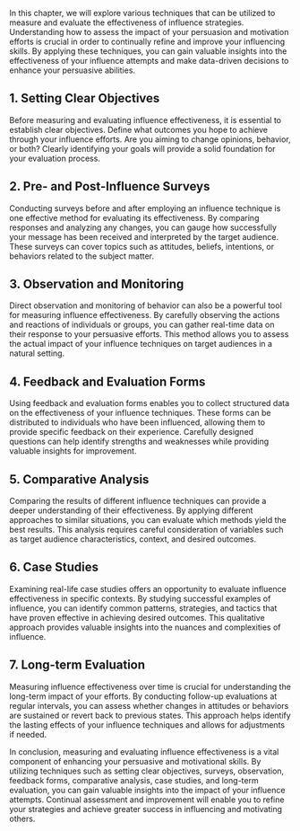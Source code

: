 
In this chapter, we will explore various techniques that can be utilized to measure and evaluate the effectiveness of influence strategies. Understanding how to assess the impact of your persuasion and motivation efforts is crucial in order to continually refine and improve your influencing skills. By applying these techniques, you can gain valuable insights into the effectiveness of your influence attempts and make data-driven decisions to enhance your persuasive abilities.

1\. Setting Clear Objectives
---------------------------

Before measuring and evaluating influence effectiveness, it is essential to establish clear objectives. Define what outcomes you hope to achieve through your influence efforts. Are you aiming to change opinions, behavior, or both? Clearly identifying your goals will provide a solid foundation for your evaluation process.

2\. Pre- and Post-Influence Surveys
----------------------------------

Conducting surveys before and after employing an influence technique is one effective method for evaluating its effectiveness. By comparing responses and analyzing any changes, you can gauge how successfully your message has been received and interpreted by the target audience. These surveys can cover topics such as attitudes, beliefs, intentions, or behaviors related to the subject matter.

3\. Observation and Monitoring
-----------------------------

Direct observation and monitoring of behavior can also be a powerful tool for measuring influence effectiveness. By carefully observing the actions and reactions of individuals or groups, you can gather real-time data on their response to your persuasive efforts. This method allows you to assess the actual impact of your influence techniques on target audiences in a natural setting.

4\. Feedback and Evaluation Forms
--------------------------------

Using feedback and evaluation forms enables you to collect structured data on the effectiveness of your influence techniques. These forms can be distributed to individuals who have been influenced, allowing them to provide specific feedback on their experience. Carefully designed questions can help identify strengths and weaknesses while providing valuable insights for improvement.

5\. Comparative Analysis
-----------------------

Comparing the results of different influence techniques can provide a deeper understanding of their effectiveness. By applying different approaches to similar situations, you can evaluate which methods yield the best results. This analysis requires careful consideration of variables such as target audience characteristics, context, and desired outcomes.

6\. Case Studies
---------------

Examining real-life case studies offers an opportunity to evaluate influence effectiveness in specific contexts. By studying successful examples of influence, you can identify common patterns, strategies, and tactics that have proven effective in achieving desired outcomes. This qualitative approach provides valuable insights into the nuances and complexities of influence.

7\. Long-term Evaluation
-----------------------

Measuring influence effectiveness over time is crucial for understanding the long-term impact of your efforts. By conducting follow-up evaluations at regular intervals, you can assess whether changes in attitudes or behaviors are sustained or revert back to previous states. This approach helps identify the lasting effects of your influence techniques and allows for adjustments if needed.

In conclusion, measuring and evaluating influence effectiveness is a vital component of enhancing your persuasive and motivational skills. By utilizing techniques such as setting clear objectives, surveys, observation, feedback forms, comparative analysis, case studies, and long-term evaluation, you can gain valuable insights into the impact of your influence attempts. Continual assessment and improvement will enable you to refine your strategies and achieve greater success in influencing and motivating others.
